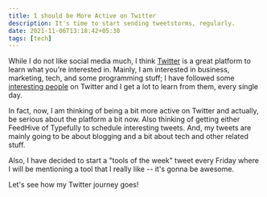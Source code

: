 ```yaml
---
title: I should be More Active on Twitter
description: It's time to start sending tweetstorms, regularly.
date: 2021-11-06T13:18:42+05:30
tags: [tech]
---
```


While I do not like social media much, I think [Twitter](https://twitter.com/DeepakNesss/) is a great platform to learn what you're interested in. Mainly, I am interested in business, marketing, tech, and some programming stuff; I have followed some [interesting people](https://deepakness.com/blog/fav-creators/) on Twitter and I get a lot to learn from them, every single day.

In fact, now, I am thinking of being a bit more active on Twitter and actually, be serious about the platform a bit now. Also thinking of getting either FeedHive of Typefully to schedule interesting tweets. And, my tweets are mainly going to be about blogging and a bit about tech and other related stuff.

Also, I have decided to start a "tools of the week" tweet every Friday where I will be mentioning a tool that I really like -- it's gonna be awesome.

Let's see how my Twitter journey goes!
